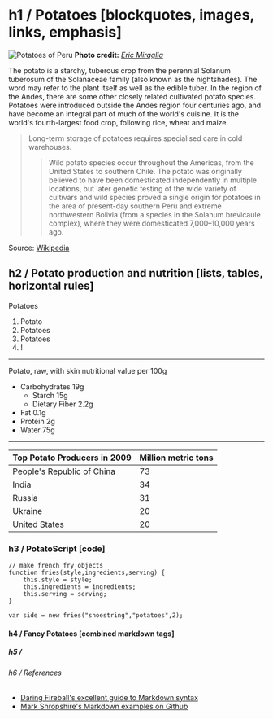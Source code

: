 # h1 / Potatoes [blockquotes, images, links, emphasis]

![Potatoes of Peru](http://forrked.com/potatoes-peru.png)
**Photo credit:** _[Eric Miraglia](http://www.flickr.com/photos/equanimity/4801336468/)_

The potato is a starchy, tuberous crop from the perennial Solanum tuberosum of the Solanaceae family (also known as the nightshades). The word may refer to the plant itself as well as the edible tuber. In the region of the Andes, there are some other closely related cultivated potato species. Potatoes were introduced outside the Andes region four centuries ago, and have become an integral part of much of the world's cuisine. It is the world's fourth-largest food crop, following rice, wheat and maize.

>Long-term storage of potatoes requires specialised care in cold warehouses.
>>Wild potato species occur throughout the Americas, from the United States to southern Chile. The potato was originally believed to have been domesticated independently in multiple locations, but later genetic testing of the wide variety of cultivars and wild species proved a single origin for potatoes in the area of present-day southern Peru and extreme northwestern Bolivia (from a species in the Solanum brevicaule complex), where they were domesticated 7,000–10,000 years ago.

Source: [Wikipedia](http://en.wikipedia.org/wiki/Potatoes)

## h2 / Potato production and nutrition [lists, tables, horizontal rules]

Potatoes

1. Potato
2. Potatoes
3. Potatoes
4. !

- - -

Potato, raw, with skin nutritional value per 100g

* Carbohydrates 19g
	* Starch 15g
	* Dietary Fiber 2.2g
* Fat 0.1g
* Protein 2g
* Water 75g

***

Top Potato Producers in 2009                               | Million metric tons
-----------------------------------------------------------|--------------------
People's Republic of China                                 | 73
India                                                      | 34
Russia                                                     | 31
Ukraine                                                    | 20
United States                                              | 20

### h3 / PotatoScript [code]

	// make french fry objects
	function fries(style,ingredients,serving) {
		this.style = style;
		this.ingredients = ingredients;
		this.serving = serving;
	}

	var side = new fries("shoestring","potatoes",2);

#### h4 / Fancy Potatoes [combined markdown tags]

##### h5 /

###### h6 / References

* [Daring Fireball's excellent guide to Markdown syntax](http://daringfireball.net/projects/markdown/)
* [Mark Shropshire's Markdown examples on Github](http://daringfireball.net/projects/markdown/)